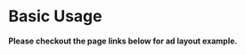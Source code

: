 # Basic Usage

**Please checkout the page links below for ad layout example.**

<link-component title="Native Ad" link="../basic-usage/native-ad-layout"/>

<link-component title="Supr.Ad" link="../basic-usage/supr.ad-layout"/>

<link-component title="Banner Ad" link="../basic-usage/banner-ad-layout"/>


